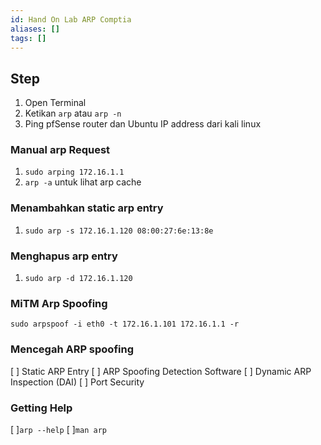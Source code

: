 ```yaml
---
id: Hand On Lab ARP Comptia
aliases: []
tags: []
---
```


## Step

1. Open Terminal
2. Ketikan `arp` atau `arp -n`
3. Ping pfSense router dan Ubuntu IP address dari kali linux

### Manual arp Request

1. `sudo arping 172.16.1.1`
2. `arp -a` untuk lihat arp cache

### Menambahkan static arp entry

1. `sudo arp -s 172.16.1.120 08:00:27:6e:13:8e`

### Menghapus arp entry

1. `sudo arp -d 172.16.1.120`

### MiTM Arp Spoofing

`sudo arpspoof -i eth0 -t 172.16.1.101 172.16.1.1 -r`

### Mencegah ARP spoofing

[ ] Static ARP Entry
[ ] ARP Spoofing Detection Software
[ ] Dynamic ARP Inspection (DAI)
[ ] Port Security

### Getting Help

[ ]`arp --help`
[ ]`man arp`
